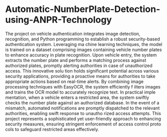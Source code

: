 # Automatic-NumberPlate-Detection-using-ANPR-Technology

 The project on vehicle authentication integrates image detection, recognition, and Python
 programming to establish a robust security-based authentication system. Leveraging ma
chine learning techniques, the model is trained on a dataset comprising images containing
 vehicle number plates to enhance accuracy in plate recognition. Upon vehicle entry, the
 system extracts the number plate and performs a matching process against authorized
 plates, promptly alerting authorities in case of unauthorized access. This innovative solu
tion holds significant potential across various security applications, providing a proactive
 means for authorities to take appropriate actions based on real-time alerts.
 By combining image processing techniques with EasyOCR, the system efficiently
 f
 ilters images and trains the OCR model to accurately recognize text. In practical imple
mentation, when a vehicle enters a restricted area, the system swiftly checks the number
 plate against an authorized database. In the event of a mismatch, automated notifications
 are promptly dispatched to the relevant authorities, enabling swift response to unautho
rized access attempts. This project represents a sophisticated yet user-friendly approach
 to enhancing security measures, ensuring stringent enforcement of access control proto
cols to safeguard restricted areas effectively.
